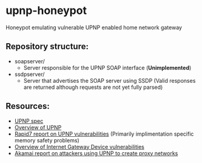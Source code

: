 # upnp-honeypot
Honeypot emulating vulnerable UPNP enabled home network gateway

## Repository structure:
- soapserver/
  - Server responsible for the UPNP SOAP interface (**Unimplemented**)
- ssdpserver/
  - Server that advertises the SOAP server using SSDP (Valid responses are returned although requests are not yet fully parsed)

## Resources:
- [UPNP spec](http://upnp.org/specs/arch/UPnP-arch-DeviceArchitecture-v1.1.pdf)
- [Overview of UPNP](http://www.upnp-hacks.org/upnp.html)
- [Rapid7 report on UPNP vulnerabilities](https://information.rapid7.com/rs/411-NAK-970/images/SecurityFlawsUPnP%20(1).pdf) (Primarily implimentation specific memory safety problems)
- [Overview of Internet Gateway Device vulnerabilities](http://www.upnp-hacks.org/igd.html)
- [Akamai report on attackers using UPNP to create proxy networks](https://www.akamai.com/us/en/multimedia/documents/white-paper/upnproxy-blackhat-proxies-via-nat-injections-white-paper.pdf)
